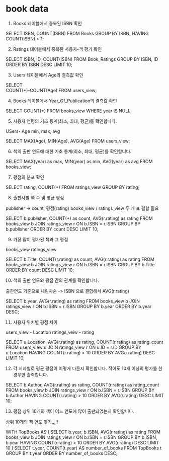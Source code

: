 book data
============= 
1. Books 테이블에서 중복된 ISBN 확인

SELECT
ISBN,
COUNT(ISBN)
FROM Books
GROUP BY ISBN,
HAVING COUNT(ISBN) > 1;

2. Ratings 테이블에서 중복된 사용자-책 평가 확인

SELECT
ISBN, ID,
COUNT(ISBN)
FROM Book_Ratings
GROUP BY ISBN, ID
ORDER BY ISBN DESC
LIMIT 10;

3. Users 테이블에서 Age의 결측값 확인

SELECT  
COUNT(*)-COUNT(Age)
FROM users_view;

4. Books 테이블에서 Year_Of_Publication의 결측값 확인

SELECT COUNT(*) FROM books_view WHERE year IS NULL;

5. 사용자 연령의 기초 통계(최소, 최대, 평균)를 확인합니다.

USers- Age
min, max, avg

SELECT MAX(Age), MIN(Age), AVG(Age) FROM users_view;

6. 책의 출판 연도에 대한 기초 통계(최소, 최대, 평균)를 확인합니다.

SELECT MAX(year) as max, MIN(year) as min, AVG(year) as avg FROM books_view;

7. 평점의 분포 확인

SELECT rating, COUNT(*)
FROM ratings_view
GROUP BY rating;

8. 출판사별 책 수 및 평균 평점

publisher -> count, 평점(rating)
books_view / ratings_view 두 개 표 결합 필요

SELECT b.publisher, COUNT(*) as count, AVG(r.rating) as rating
FROM books_view b
JOIN ratings_view r
ON b.ISBN = r.ISBN
GROUP BY b.publisher
ORDER BY count DESC
LIMIT 10;

9. 가장 많이 평가된 책과 그 평점

books_view
ratings_view 

SELECT b.Title, COUNT(r.rating) as count, AVG(r.rating) as rating
FROM books_view b
JOIN ratings_view r
ON b.ISBN = r.ISBN
GROUP BY b.Title
ORDER BY count DESC
LIMIT 10;

10. 책의 출판 연도와 평점 간의 관계를 확인합니다.

출판연도 기준으로 내림차순
-> ISBN 으로 결합해서 AVG(r.rating)

SELECT b.year, AVG(r.rating) as rating
FROM books_view b
JOIN ratings_view r
ON b.ISBN = r.ISBN
GROUP BY b.year
ORDER BY b.year DESC;

11. 사용자 위치별 평점 차이

users_view - Location
ratings_veiw - rating

SELECT u.Location, AVG(r.rating) as rating, COUNT(r.rating) as rating_count
FROM users_view u
JOIN ratings_view r
ON u.ID = r.ID
GROUP BY u.Location
HAVING COUNT(r.rating) > 10
ORDER BY AVG(r.rating) DESC
LIMIT 10;

12. 각 저자별로 평균 평점이 어떻게 다른지 확인합니다. 적어도 10개 이상의 평가를 한 경우만 출력합니다.

SELECT b.Author, AVG(r.rating) as rating, COUNT(r.rating) as rating_count
FROM books_view b
JOIN ratings_view r
ON b.ISBN = r.ISBN
GROUP BY b.Author
HAVING COUNT(r.rating) > 10
ORDER BY AVG(r.rating) DESC
LIMIT 10;

13. 평점 상위 10개의 책이 어느 연도에 많이 출판되었는지 확인합니다.

상위 10개의 책 연도 찾기,,,!!

WITH TopBooks AS (
SELECT 
b.year,
b.ISBN,
AVG(r.rating) as rating
FROM 
books_view b
JOIN 
ratings_view r
ON 
b.ISBN = r.ISBN
GROUP BY b.ISBN, b.year
HAVING COUNT(r.rating) > 10
ORDER BY 
AVG(r.rating) DESC
LIMIT 10
)
SELECT
t.year,
COUNT(t.year) AS number_of_books
FROM
TopBooks t
GROUP BY t.year
ORDER BY 
number_of_books DESC;